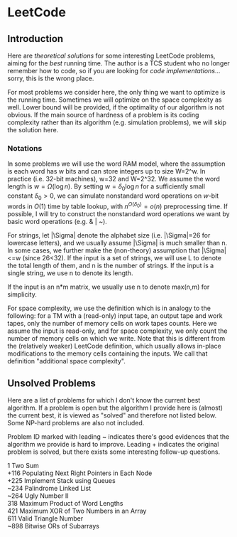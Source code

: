 LeetCode
========

## Introduction
Here are *theoretical solutions* for some interesting LeetCode problems, aiming for the *best* running time. The author is a TCS student who no longer remember how to code, so if you are looking for *code implementations*... sorry, this is the wrong place.

For most problems we consider here, the only thing we want to optimize is the running time. Sometimes we will optimize on the space complexity as well. Lower bound will be provided, if the optimality of our algorithm is not obvious. If the main source of hardness of a problem is its coding complexity rather than its algorithm (e.g. simulation problems), we will skip the solution here.

### Notations
In some problems we will use the word RAM model, where the assumption is each word has w bits and can store integers up to size W=2^w. In practice (i.e. 32-bit machines), w=32 and W=2^32. We assume the word length is $w=\Omega(\log n)$. By setting $w=\delta_0\log n$ for a sufficiently small constant $\delta_0>0$, we can simulate nonstandard word operations on $w$-bit words in $O(1)$ time by table lookup, with $n^{O(\delta_0)}=o(n)$ preprocessing time. If possible, I will try to construct the nonstandard word operations we want by basic word operations (e.g. & | ~).

For strings, let |\Sigma| denote the alphabet size (i.e. |\Sigma|=26 for lowercase letters), and we usually assume |\Sigma| is much smaller than n. In some cases, we further make the (non-theory) assumption that |\Sigma|<=w (since 26<32). If the input is a set of strings, we will use L to denote the total length of them, and n is the number of strings. If the input is a single string, we use n to denote its length.

If the input is an n*m matrix, we usually use n to denote max(n,m) for simplicity.

For space complexity, we use the definition which is in analogy to the following: for a TM with a (read-only) input tape, an output tape and work tapes, only the number of memory cells on work tapes counts. Here we assume the input is read-only, and for space complexity, we only count the number of memory cells on which we write. Note that this is different from the (relatively weaker) LeetCode definition, which usually allows in-place modifications to the memory cells containing the inputs. We call that definition "additional space complexity".

## Unsolved Problems
Here are a list of problems for which I don't know the current best algorithm. If a problem is open but the algorithm I provide here is (almost) the current best, it is viewed as "solved" and therefore not listed below. Some NP-hard problems are also not included.

Problem ID marked with leading ~ indicates there's good evidences that the algorithm we provide is hard to improve. Leading + indicates the original problem is solved, but there exists some interesting follow-up questions.

1 Two Sum  
+116 Populating Next Right Pointers in Each Node  
+225 Implement Stack using Queues  
~234 Palindrome Linked List  
~264 Ugly Number II  
318 Maximum Product of Word Lengths  
421 Maximum XOR of Two Numbers in an Array  
611 Valid Triangle Number  
~898 Bitwise ORs of Subarrays  




